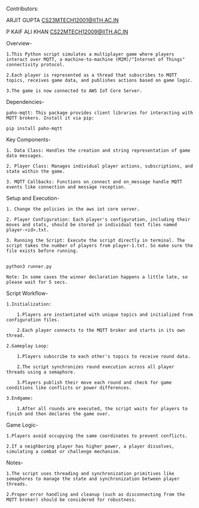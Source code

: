 Contributors:

ARJIT GUPTA CS23MTECH12001@IITH.AC.IN

P KAIF ALI KHAN CS22MTECH12009@IITH.AC.IN

Overview-

	1.This Python script simulates a multiplayer game where players interact over MQTT, a machine-to-machine (M2M)/"Internet of Things" connectivity protocol. 

	2.Each player is represented as a thread that subscribes to MQTT topics, receives game data, and publishes actions based on game logic.
 
	3.The game is now connected to AWS IoT Core Server.

Dependencies-

	paho-mqtt: This package provides client libraries for interacting with MQTT brokers. Install it via pip:
 
	pip install paho-mqtt

Key Components-

	1. Data Class: Handles the creation and string representation of game data messages.
 
	2. Player Class: Manages individual player actions, subscriptions, and state within the game.
 
	3. MQTT Callbacks: Functions on_connect and on_message handle MQTT events like connection and message reception.

Setup and Execution-

	1. Change the policies in the aws iot core server.
 
	2. Player Configuration: Each player's configuration, including their moves and stats, should be stored in individual text files named player-<id>.txt.
 
	3. Running the Script: Execute the script directly in terminal. The script takes the number of players from player-1.txt. So make sure the file exists before running.
 

	python3 runner.py

	Note: In some cases the winner declaration happens a little late, so please wait for 5 secs.

Script Workflow-

	1.Initialization:
 
		1.Players are instantiated with unique topics and initialized from configuration files.
  
		2.Each player connects to the MQTT broker and starts in its own thread.
  
	2.Gameplay Loop:
 
		1.Players subscribe to each other's topics to receive round data.
  
		2.The script synchronizes round execution across all player threads using a semaphore.
  
		3.Players publish their move each round and check for game conditions like conflicts or power differences.
  
	3.Endgame:

		1.After all rounds are executed, the script waits for players to finish and then declares the game over.
  
Game Logic-

	1.Players avoid occupying the same coordinates to prevent conflicts.
 
	2.If a neighboring player has higher power, a player dissolves, simulating a combat or challenge mechanism.

Notes-

	1.The script uses threading and synchronization primitives like semaphores to manage the state and synchronization between player threads.
 
	2.Proper error handling and cleanup (such as disconnecting from the MQTT broker) should be considered for robustness.
